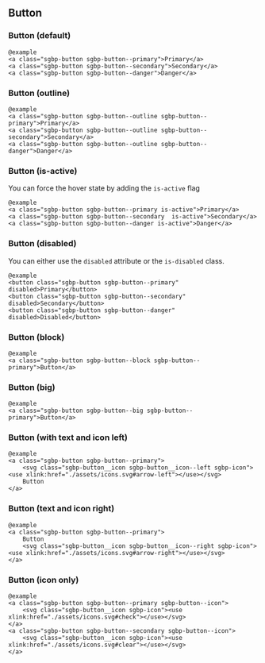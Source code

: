 ## Button

### Button (default)
  
    @example
    <a class="sgbp-button sgbp-button--primary">Primary</a>
    <a class="sgbp-button sgbp-button--secondary">Secondary</a>
    <a class="sgbp-button sgbp-button--danger">Danger</a>

### Button (outline)
  
    @example
    <a class="sgbp-button sgbp-button--outline sgbp-button--primary">Primary</a>
    <a class="sgbp-button sgbp-button--outline sgbp-button--secondary">Secondary</a>
    <a class="sgbp-button sgbp-button--outline sgbp-button--danger">Danger</a>

### Button (is-active)
  
You can force the hover state by adding the `is-active` flag
  
    @example
    <a class="sgbp-button sgbp-button--primary is-active">Primary</a>
    <a class="sgbp-button sgbp-button--secondary  is-active">Secondary</a>
    <a class="sgbp-button sgbp-button--danger is-active">Danger</a>

### Button (disabled)

You can either use the ```disabled``` attribute or the ```is-disabled``` class.

    @example
    <button class="sgbp-button sgbp-button--primary" disabled>Primary</button>
    <button class="sgbp-button sgbp-button--secondary" disabled>Secondary</button>
    <button class="sgbp-button sgbp-button--danger" disabled>Disabled</button>

### Button (block)
  
    @example
    <a class="sgbp-button sgbp-button--block sgbp-button--primary">Button</a>

### Button (big)
  
    @example
    <a class="sgbp-button sgbp-button--big sgbp-button--primary">Button</a>

### Button (with text and icon left)

    @example
    <a class="sgbp-button sgbp-button--primary">
        <svg class="sgbp-button__icon sgbp-button__icon--left sgbp-icon"><use xlink:href="./assets/icons.svg#arrow-left"></use></svg>
        Button
    </a>

### Button (text and icon right)
  
    @example
    <a class="sgbp-button sgbp-button--primary">
        Button
        <svg class="sgbp-button__icon sgbp-button__icon--right sgbp-icon"><use xlink:href="./assets/icons.svg#arrow-right"></use></svg>
    </a>

### Button (icon only)
  
    @example
    <a class="sgbp-button sgbp-button--primary sgbp-button--icon">
        <svg class="sgbp-button__icon sgbp-icon"><use xlink:href="./assets/icons.svg#check"></use></svg>
    </a>
    <a class="sgbp-button sgbp-button--secondary sgbp-button--icon">
        <svg class="sgbp-button__icon sgbp-icon"><use xlink:href="./assets/icons.svg#clear"></use></svg>
    </a>
